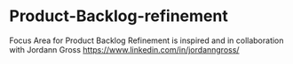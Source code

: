 # Product-Backlog-refinement

Focus Area for Product Backlog Refinement is inspired and in collaboration with Jordann Gross https://www.linkedin.com/in/jordanngross/
